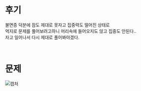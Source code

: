 후기
==
불면증 덕분에 잠도 제대로 못자고 집중력도 떨어진 상태로   
억지로 문제를 풀어보려고하니 머리속에 들어오지도 않고 집중도 안된다..   
자고 일어나서 다시 제대로 풀어봐야겠다.   

<br>

문제
==
![캡처](https://user-images.githubusercontent.com/73854324/114662366-88dcd980-9d33-11eb-950b-4a2501ec6f74.PNG)
